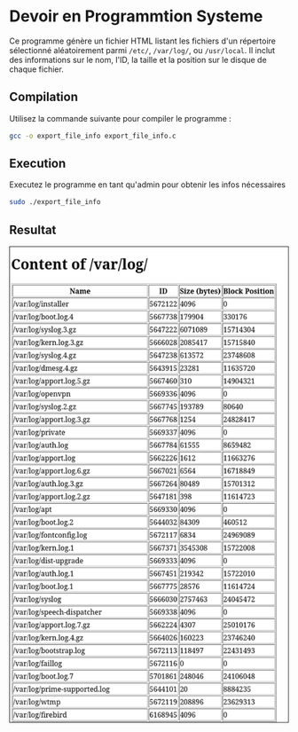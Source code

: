 # Devoir en Programmtion Systeme

Ce programme génère un fichier HTML listant les fichiers d'un répertoire sélectionné aléatoirement parmi `/etc/`, `/var/log/`, ou `/usr/local`. Il inclut des informations sur le nom, l'ID, la taille et la position sur le disque de chaque fichier.

## Compilation

Utilisez la commande suivante pour compiler le programme :

```bash
gcc -o export_file_info export_file_info.c
```

## Execution

Executez le programme en tant qu'admin pour obtenir les infos nécessaires

```bash
sudo ./export_file_info
```

## Resultat
![tableau](Screenshot_25-mars_19-14-00_17651.png)
